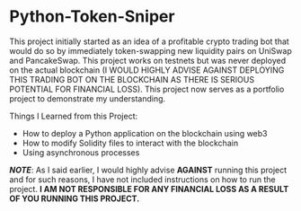# Python-Token-Sniper

This project initially started as an idea of a profitable crypto trading bot that would do so by immediately token-swapping new liquidity pairs on UniSwap and PancakeSwap. This project works on testnets but was never deployed on the actual blockchain (I WOULD HIGHLY ADVISE AGAINST DEPLOYING THIS TRADING BOT ON THE BLOCKCHAIN AS THERE IS SERIOUS POTENTIAL FOR FINANCIAL LOSS). This project now serves as a portfolio project to demonstrate my understanding. 

Things I Learned from this Project:
 - How to deploy a Python application on the blockchain using web3
 - How to modify Solidity files to interact with the blockchain
 - Using asynchronous processes

***NOTE***: As I said earlier, I would highly advise **AGAINST** running this project and for such reasons, I have not included instructions on how to run the project. **I AM NOT RESPONSIBLE FOR ANY FINANCIAL LOSS AS A RESULT OF YOU RUNNING THIS PROJECT.** 

